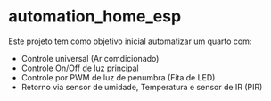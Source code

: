 # automation_home_esp

Este projeto tem como objetivo inicial automatizar um quarto com:

* Controle universal (Ar comdicionado)
* Controle On/Off de luz principal
* Controle por PWM de luz de penumbra (Fita de LED)
* Retorno via sensor de umidade, Temperatura e sensor de IR (PIR)
